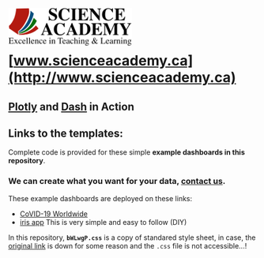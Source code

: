 <a href='http://www.scienceacademy.ca'>
<p align="center">
  <img src="Logo_SA.png" width="250" align="left" title="www.scienceacademy.ca">
</p>
<br><br><br>
  
# [www.scienceacademy.ca](http://www.scienceacademy.ca)

## [Plotly](https://plotly.com) and [Dash](https://dash.plotly.com) in Action

## Links to the templates:

Complete code is provided for these simple **example dashboards in this repository**. <br>
### We can create what you want for your data, [contact us](www.scienceacademy.ca).<br>
These example dashboards are deployed on these links:

* [CoVID-19 Worldwide](https://covid-19-world-sa.herokuapp.com)
* [iris app](http://iris-sci-acd-01.herokuapp.com) This is very simple and easy to follow (DIY)


In this repository, **`bWLwgP.css`** is a copy of standared style sheet, in case, the [original link](https://codepen.io/chriddyp/pen/bWLwgP.css) is down for some reason and the `.css` file is not accessible...!

